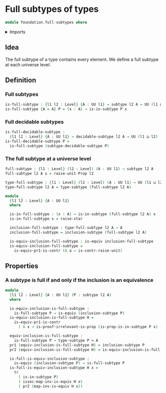 # Full subtypes of types

```agda
module foundation.full-subtypes where
```

<details><summary>Imports</summary>

```agda
open import foundation.decidable-subtypes
open import foundation.unit-type

open import foundation-core.dependent-pair-types
open import foundation-core.equivalences
open import foundation-core.identity-types
open import foundation-core.propositions
open import foundation-core.subtypes
open import foundation-core.type-arithmetic-dependent-pair-types
open import foundation-core.universe-levels
```

</details>

## Idea

The full subtype of a type contains every element. We define a full subtype at
each universe level.

## Definition

### Full subtypes

```agda
is-full-subtype : {l1 l2 : Level} {A : UU l1} → subtype l2 A → UU (l1 ⊔ l2)
is-full-subtype {A = A} P = (x : A) → is-in-subtype P x
```

### Full decidable subtypes

```agda
is-full-decidable-subtype :
  {l1 l2 : Level} {A : UU l1} → decidable-subtype l2 A → UU (l1 ⊔ l2)
is-full-decidable-subtype P =
  is-full-subtype (subtype-decidable-subtype P)
```

### The full subtype at a universe level

```agda
full-subtype : {l1 : Level} (l2 : Level) (A : UU l1) → subtype l2 A
full-subtype l2 A x = raise-unit-Prop l2

type-full-subtype : {l1 : Level} (l2 : Level) (A : UU l1) → UU (l1 ⊔ l2)
type-full-subtype l2 A = type-subtype (full-subtype l2 A)

module _
  {l1 l2 : Level} {A : UU l1}
  where

  is-in-full-subtype : (x : A) → is-in-subtype (full-subtype l2 A) x
  is-in-full-subtype x = raise-star

  inclusion-full-subtype : type-full-subtype l2 A → A
  inclusion-full-subtype = inclusion-subtype (full-subtype l2 A)

  is-equiv-inclusion-full-subtype : is-equiv inclusion-full-subtype
  is-equiv-inclusion-full-subtype =
    is-equiv-pr1-is-contr (λ a → is-contr-raise-unit)
```

## Properties

### A subtype is full if and only if the inclusion is an equivalence

```agda
module _
  {l1 l2 : Level} {A : UU l1} (P : subtype l2 A)
  where

  is-equiv-inclusion-is-full-subtype :
    is-full-subtype P → is-equiv (inclusion-subtype P)
  is-equiv-inclusion-is-full-subtype H =
    is-equiv-pr1-is-contr
      ( λ x → is-proof-irrelevant-is-prop (is-prop-is-in-subtype P x) (H x))

  equiv-inclusion-is-full-subtype :
    is-full-subtype P → type-subtype P ≃ A
  pr1 (equiv-inclusion-is-full-subtype H) = inclusion-subtype P
  pr2 (equiv-inclusion-is-full-subtype H) = is-equiv-inclusion-is-full-subtype H

  is-full-is-equiv-inclusion-subtype :
    is-equiv (inclusion-subtype P) → is-full-subtype P
  is-full-is-equiv-inclusion-subtype H x =
    tr
      ( is-in-subtype P)
      ( issec-map-inv-is-equiv H x)
      ( pr2 (map-inv-is-equiv H x))
```
